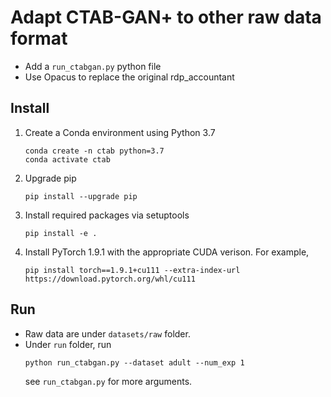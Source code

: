 # Adapt CTAB-GAN+ to other raw data format
* Add a `run_ctabgan.py` python file
* Use Opacus to replace the original rdp_accountant

## Install
1. Create a Conda environment using Python 3.7
    ```
    conda create -n ctab python=3.7
    conda activate ctab
    ```
2. Upgrade pip
    ```
    pip install --upgrade pip
    ```
3. Install required packages via setuptools
    ```
    pip install -e .
    ```
4. Install PyTorch 1.9.1 with the appropriate CUDA verison. For example,
    ```
    pip install torch==1.9.1+cu111 --extra-index-url https://download.pytorch.org/whl/cu111
    ```

## Run
* Raw data are under `datasets/raw` folder.
* Under `run` folder, run
    ```
    python run_ctabgan.py --dataset adult --num_exp 1
    ```
  see `run_ctabgan.py` for more arguments.